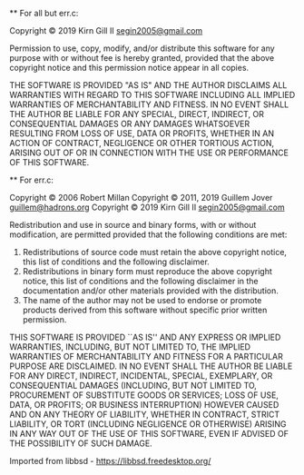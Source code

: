 ** For all but err.c:

 Copyright © 2019 Kirn Gill II <segin2005@gmail.com>
 
 Permission to use, copy, modify, and/or distribute this software for
 any purpose with or without fee is hereby granted, provided that the
 above copyright notice and this permission notice appear in all copies.
 
 THE SOFTWARE IS PROVIDED "AS IS" AND THE AUTHOR DISCLAIMS ALL
 WARRANTIES WITH REGARD TO THIS SOFTWARE INCLUDING ALL IMPLIED WARRANTIES 
 OF MERCHANTABILITY AND FITNESS. IN NO EVENT SHALL THE AUTHOR BE LIABLE 
 FOR ANY SPECIAL, DIRECT, INDIRECT, OR CONSEQUENTIAL DAMAGES OR ANY 
 DAMAGES WHATSOEVER RESULTING FROM LOSS OF USE, DATA OR PROFITS, WHETHER 
 IN AN ACTION OF CONTRACT, NEGLIGENCE OR OTHER TORTIOUS ACTION, ARISING 
 OUT OF OR IN CONNECTION WITH THE USE OR PERFORMANCE OF THIS SOFTWARE.

** For err.c:

Copyright © 2006 Robert Millan
Copyright © 2011, 2019 Guillem Jover <guillem@hadrons.org>
Copyright © 2019 Kirn Gill II <segin2005@gmail.com>

Redistribution and use in source and binary forms, with or without
modification, are permitted provided that the following conditions
are met:

1. Redistributions of source code must retain the above copyright
   notice, this list of conditions and the following disclaimer.
2. Redistributions in binary form must reproduce the above copyright
   notice, this list of conditions and the following disclaimer in the
   documentation and/or other materials provided with the distribution.
3. The name of the author may not be used to endorse or promote products
   derived from this software without specific prior written permission.

THIS SOFTWARE IS PROVIDED ``AS IS'' AND ANY EXPRESS OR IMPLIED WARRANTIES,
INCLUDING, BUT NOT LIMITED TO, THE IMPLIED WARRANTIES OF MERCHANTABILITY
AND FITNESS FOR A PARTICULAR PURPOSE ARE DISCLAIMED.  IN NO EVENT SHALL
THE AUTHOR BE LIABLE FOR ANY DIRECT, INDIRECT, INCIDENTAL, SPECIAL,
EXEMPLARY, OR CONSEQUENTIAL DAMAGES (INCLUDING, BUT NOT LIMITED TO,
PROCUREMENT OF SUBSTITUTE GOODS OR SERVICES; LOSS OF USE, DATA, OR PROFITS;
OR BUSINESS INTERRUPTION) HOWEVER CAUSED AND ON ANY THEORY OF LIABILITY,
WHETHER IN CONTRACT, STRICT LIABILITY, OR TORT (INCLUDING NEGLIGENCE OR
OTHERWISE) ARISING IN ANY WAY OUT OF THE USE OF THIS SOFTWARE, EVEN IF
ADVISED OF THE POSSIBILITY OF SUCH DAMAGE.

Imported from libbsd - https://libbsd.freedesktop.org/